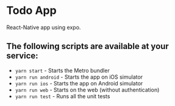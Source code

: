# Todo App

React-Native app using expo.

## The following scripts are available at your service:

- `yarn start` - Starts the Metro bundler
- `yarn run android` - Starts the app on iOS simulator
- `yarn run ios` - Starts the app on Android simulator
- `yarn run web` - Starts on the web (without authentication)
- `yarn run test` - Runs all the unit tests
